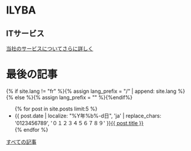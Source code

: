 <div class="hero">
  <h1>ILYBA</h1>
  <h2>ITサービス</h2>

  <p></p>
  <a href="/ja/services" class="btn-primary">当社のサービスについてさらに詳しく</a>
</div>

# 最後の記事

{% if site.lang != "fr" %}{% assign lang_prefix = "/" | append: site.lang %}{% else %}{% assign lang_prefix = "" %}{%endif%}
<ul class="articles">
  {% for post in site.posts limit:5 %}
    <li>
      <span class="date">{{ post.date | localize: "%Y年%b%-d日", 'ja' | replace_chars: '0123456789', '０１２３４５６７８９' }}</span><a href="{{site.baseurl_root}}{{lang_prefix}}{{ post.url }}">{{ post.title }}</a>
    </li>
  {% endfor %}
</ul>

<a href="/ja/blog" class="btn-primary">すべての記事</a>
